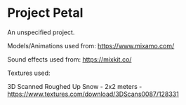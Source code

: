 # Project Petal
 An unspecified project.

 Models/Animations used from:
https://www.mixamo.com/

Sound effects used from:
https://mixkit.co/

Textures used:

3D Scanned Roughed Up Snow - 2x2 meters - https://www.textures.com/download/3DScans0087/128331